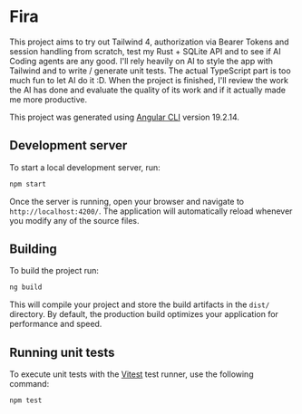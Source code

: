 # Fira

This project aims to try out Tailwind 4, authorization via Bearer Tokens and session handling from scratch, test my Rust + SQLite API and to see if AI Coding agents are any good.
I'll rely heavily on AI to style the app with Tailwind and to write / generate unit tests. The actual TypeScript part is too much fun to let AI do it :D.
When the project is finished, I'll review the work the AI has done and evaluate the quality of its work and if it actually made me more productive.

This project was generated using [Angular CLI](https://github.com/angular/angular-cli) version 19.2.14.

## Development server

To start a local development server, run:

```bash
npm start
```

Once the server is running, open your browser and navigate to `http://localhost:4200/`. The application will automatically reload whenever you modify any of the source files.

## Building

To build the project run:

```bash
ng build
```

This will compile your project and store the build artifacts in the `dist/` directory. By default, the production build optimizes your application for performance and speed.

## Running unit tests

To execute unit tests with the [Vitest](https://vitest.dev/) test runner, use the following command:

```bash
npm test
```
